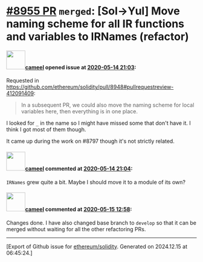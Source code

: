 # [\#8955 PR](https://github.com/ethereum/solidity/pull/8955) `merged`: [Sol->Yul] Move naming scheme for all IR functions and variables to IRNames (refactor)

#### <img src="https://avatars.githubusercontent.com/u/137030?v=4" width="50">[cameel](https://github.com/cameel) opened issue at [2020-05-14 21:03](https://github.com/ethereum/solidity/pull/8955):

Requested in https://github.com/ethereum/solidity/pull/8948#pullrequestreview-412091409:
> In a subsequent PR, we could also move the naming scheme for local variables here, then everything is in one place.

I looked for `_` in the name so I might have missed some that don't have it. I think I got most of them though.

It came up during the work on #8797 though it's not strictly related.

#### <img src="https://avatars.githubusercontent.com/u/137030?v=4" width="50">[cameel](https://github.com/cameel) commented at [2020-05-14 21:04](https://github.com/ethereum/solidity/pull/8955#issuecomment-628885992):

`IRNames` grew quite a bit. Maybe I should move it to a module of its own?

#### <img src="https://avatars.githubusercontent.com/u/137030?v=4" width="50">[cameel](https://github.com/cameel) commented at [2020-05-15 12:58](https://github.com/ethereum/solidity/pull/8955#issuecomment-629221490):

Changes done. I have also changed base branch to `develop` so that it can be merged without waiting for all the other refactoring PRs.


-------------------------------------------------------------------------------



[Export of Github issue for [ethereum/solidity](https://github.com/ethereum/solidity). Generated on 2024.12.15 at 06:45:24.]
